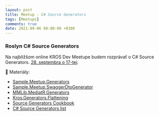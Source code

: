 ```yaml
---
layout: post
title: Meetup - C# Source Generators
tags: [Meetups]
comments: true
date: 2021-09-06 08:00:00 +0100
---
```


### Roslyn C# Source Generators

Na najbližšom online KROS Dev Meetupe budem rozprávať o C# Source Generators. [28. septembra o 17-tej](https://www.meetup.com/en-AU/KROS-Dev-Meetup/events/280378311/).

📑 Materiály:

- [Sample.Meetup.Generators](https://github.com/Burgyn/Sample.Meetup.Generators)
- [Sample.Meetup.SwaggerDtoGenerator](https://github.com/Burgyn/Sample.Meetup.SwaggerDtoGenerator)
- [MMLib.MediatR.Generators](https://github.com/Burgyn/MMLib.MediatR.Generators)
- [Kros.Generators.Flattening](https://github.com/Kros-sk/Kros.Generators.Flattening)
- [Source Generators Cookbook](https://github.com/dotnet/roslyn/blob/main/docs/features/source-generators.cookbook.md)
- [C# Source Generators list](https://github.com/amis92/csharp-source-generators)
